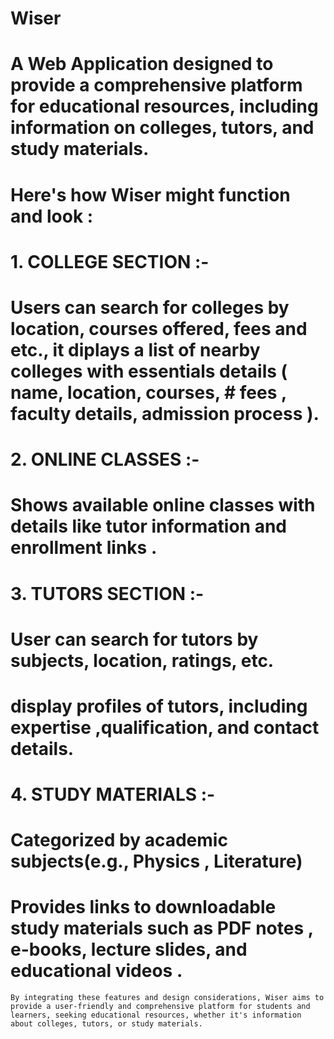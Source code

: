 # Wiser
# A Web Application designed to provide a comprehensive platform for educational resources, including information on colleges, tutors, and study materials.
# Here's how Wiser might function and look :
# 1. COLLEGE SECTION :-
 # Users can search for colleges by location, courses offered, fees and etc., it diplays a list of nearby colleges with essentials details ( name, location, courses, # fees , faculty details, admission process ).

 # 2. ONLINE CLASSES :-
  # Shows available online classes with details like tutor information and enrollment links .

# 3. TUTORS SECTION :-
  #  User can search for tutors by subjects, location, ratings, etc.
   # display profiles of tutors, including expertise ,qualification, and contact details.

# 4. STUDY MATERIALS :-
  #  Categorized by academic subjects(e.g., Physics , Literature)
   # Provides links to downloadable study materials such as PDF notes , e-books, lecture slides, and educational videos .

    By integrating these features and design considerations, Wiser aims to provide a user-friendly and comprehensive platform for students and learners, seeking educational resources, whether it's information about colleges, tutors, or study materials.
    
